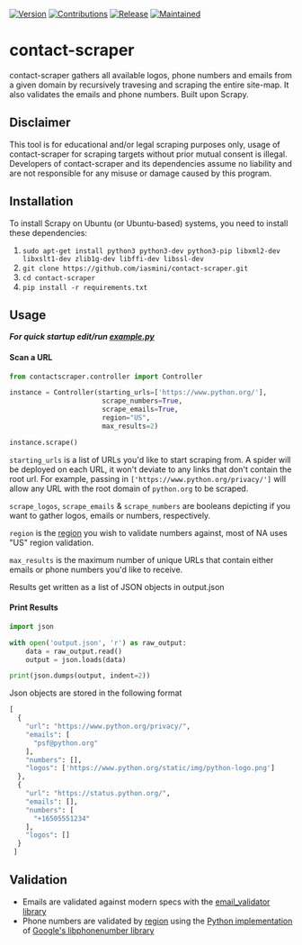 [![Version](https://img.shields.io/badge/Version-1.0.0-brightgreen)]() [![Contributions](https://img.shields.io/badge/Contributions-Welcome-blue)]() [![Release](https://img.shields.io/badge/Release-Stable-green)]() [![Maintained](https://img.shields.io/badge/Maintenance-Inactive-lightgrey)]() 
# contact-scraper 

contact-scraper gathers all available logos, phone numbers and emails from a given domain by recursively travesing and scraping the entire site-map. It also validates the emails and phone numbers. Built upon Scrapy.

## **Disclaimer**
This tool is for educational and/or legal scraping purposes only, usage of contact-scraper for scraping targets without prior mutual consent is illegal. Developers of contact-scraper and its dependencies assume no liability and are not responsible for any misuse or damage caused by this program.

## **Installation**
To install Scrapy on Ubuntu (or Ubuntu-based) systems, you need to install these dependencies:
1. `sudo apt-get install python3 python3-dev python3-pip libxml2-dev libxslt1-dev zlib1g-dev libffi-dev libssl-dev`
2. `git clone https://github.com/iasmini/contact-scraper.git`
3. `cd contact-scraper`
4. `pip install -r requirements.txt`


## **Usage**
***For quick startup edit/run [example.py](https://github.com/iasmini/contact-scraper/blob/master/example.py)***


#### Scan a URL

```python
from contactscraper.controller import Controller

instance = Controller(starting_urls=['https://www.python.org/'], 
                       scrape_numbers=True,
                       scrape_emails=True,
                       region="US",
                       max_results=2)

instance.scrape()
```
`starting_urls` is a list of URLs you\'d like to start scraping from. A spider will be deployed on each URL, it won\'t deviate to any links that don\'t contain the root url. For example, passing in `['https://www.python.org/privacy/']` will allow any URL with the root domain of `python.org` to be scraped.

`scrape_logos`, `scrape_emails` & `scrape_numbers` are booleans depicting if you want to gather logos, emails or numbers, respectively.

`region` is the [region](https://github.com/daviddrysdale/python-phonenumbers/tree/dev/python/phonenumbers/shortdata) you wish to validate numbers against, most of NA uses "US" region validation.

`max_results` is the maximum number of unique URLs that contain either emails or phone numbers you\'d like to receive.

Results get written as a list of JSON objects in output.json

#### Print Results
```python
import json

with open('output.json', 'r') as raw_output:
    data = raw_output.read()
    output = json.loads(data)

print(json.dumps(output, indent=2))
```
Json objects are stored in the following format
```python
[
  {
    "url": "https://www.python.org/privacy/",
    "emails": [
      "psf@python.org"
    ],
    "numbers": [],
    "logos": ['https://www.python.org/static/img/python-logo.png']
  },
  {
    "url": "https://status.python.org/",
    "emails": [],
    "numbers": [
      "+16505551234"
    ],
    "logos": []
  }
 ]
```
## **Validation**
- Emails are validated against modern specs with the [email_validator library](https://github.com/JoshData/python-email-validator "email_validator library")
- Phone numbers are validated by [region](https://github.com/daviddrysdale/python-phonenumbers/tree/dev/python/phonenumbers/shortdata "region") using the [Python implementation](https://github.com/daviddrysdale/python-phonenumbers "Python implementation") of [Google\'s libphonenumber library](https://github.com/google/libphonenumber "Google\'s libphonenumber library")
